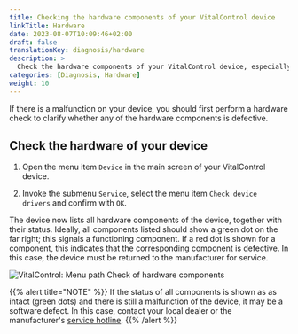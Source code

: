 ```yaml
---
title: Checking the hardware components of your VitalControl device
linkTitle: Hardware
date: 2023-08-07T10:09:46+02:00
draft: false
translationKey: diagnosis/hardware
description: >
  Check the hardware components of your VitalControl device, especially if you suspect a hardware defect.
categories: [Diagnosis, Hardware]
weight: 10
---
```

If there is a malfunction on your device, you should first perform a hardware check to clarify whether any of the hardware components is defective.

## Check the hardware of your device

1. Open the menu item `Device` in the main screen of your VitalControl device.

1. Invoke the submenu `Service`, select the menu item `Check device drivers` and confirm with `OK`.

The device now lists all hardware components of the device, together with their status. Ideally, all components listed should show a green dot on the far right; this signals a functioning component. If a red dot is shown for a component, this indicates that the corresponding component is defective. In this case, the device must be returned to the manufacturer for service.

   ![VitalControl: Menu path Check of hardware components](../images/device-check.png "Hardware check")

{{% alert title="NOTE" %}}
If the status of all components is shown as as intact (green dots) and there is still a malfunction of the device, it may be a software defect. In this case, contact your local dealer or the manufacturer's [service hotline](https://www.urbanonline.de/en/contact).
{{% /alert %}}
